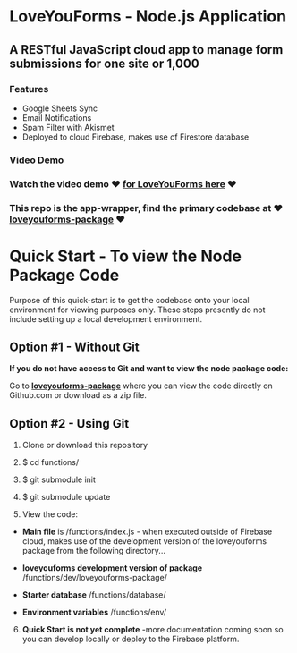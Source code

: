 # LoveYouForms - Node.js Application

## A RESTful JavaScript cloud app to manage form submissions for one site or 1,000

### Features
* Google Sheets Sync
* Email Notifications
* Spam Filter with Akismet
* Deployed to cloud Firebase, makes use of Firestore database

### Video Demo

### Watch the video demo ❤️ **<a href="https://player.vimeo.com/video/579210454">for LoveYouForms here</a>** ❤️

### This repo is the app-wrapper, find the primary codebase at ❤️ **<a href="https://github.com/LoveYouFyi/loveyouforms-package">loveyouforms-package</a>** ❤️

# Quick Start - To view the Node Package Code

Purpose of this quick-start is to get the codebase onto your local environment for viewing purposes only. These steps presently do not include setting up a local development environment.

## Option #1 - Without Git
**If you do not have access to Git and want to view the node package code:**

Go to **<a href="https://github.com/LoveYouFyi/loveyouforms-package">loveyouforms-package</a>** where you can view the code directly on Github.com or download as a zip file.

## Option #2 - Using Git

1. Clone or download this repository

2. $ cd functions/

3. $ git submodule init

4. $ git submodule update

5. View the code:

  * **Main file** is /functions/index.js - when executed outside of Firebase cloud, makes use of the development version of the loveyouforms package from the following directory...

  * **loveyouforms development version of package** /functions/dev/loveyouforms-package/

  * **Starter database** /functions/database/

  * **Environment variables** /functions/env/

6. **Quick Start is not yet complete** -more documentation coming soon so you can develop locally or deploy to the Firebase platform.
